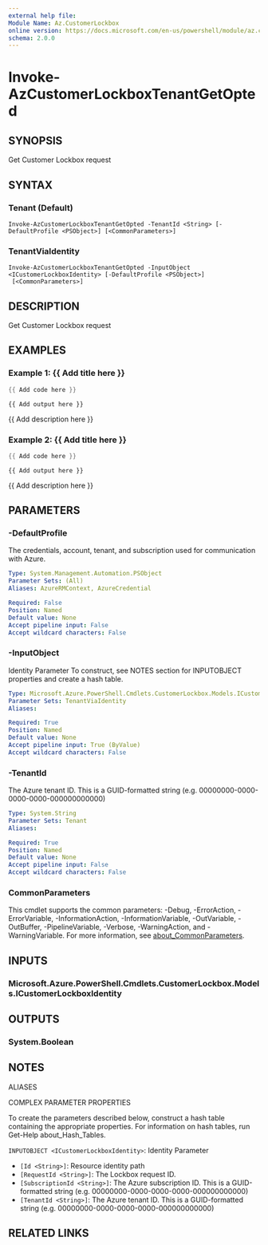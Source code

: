 ```yaml
---
external help file:
Module Name: Az.CustomerLockbox
online version: https://docs.microsoft.com/en-us/powershell/module/az.customerlockbox/invoke-azcustomerlockboxtenantgetopted
schema: 2.0.0
---
```


# Invoke-AzCustomerLockboxTenantGetOpted

## SYNOPSIS
Get Customer Lockbox request

## SYNTAX

### Tenant (Default)
```
Invoke-AzCustomerLockboxTenantGetOpted -TenantId <String> [-DefaultProfile <PSObject>] [<CommonParameters>]
```

### TenantViaIdentity
```
Invoke-AzCustomerLockboxTenantGetOpted -InputObject <ICustomerLockboxIdentity> [-DefaultProfile <PSObject>]
 [<CommonParameters>]
```

## DESCRIPTION
Get Customer Lockbox request

## EXAMPLES

### Example 1: {{ Add title here }}
```powershell
{{ Add code here }}
```

```output
{{ Add output here }}
```

{{ Add description here }}

### Example 2: {{ Add title here }}
```powershell
{{ Add code here }}
```

```output
{{ Add output here }}
```

{{ Add description here }}

## PARAMETERS

### -DefaultProfile
The credentials, account, tenant, and subscription used for communication with Azure.

```yaml
Type: System.Management.Automation.PSObject
Parameter Sets: (All)
Aliases: AzureRMContext, AzureCredential

Required: False
Position: Named
Default value: None
Accept pipeline input: False
Accept wildcard characters: False
```

### -InputObject
Identity Parameter
To construct, see NOTES section for INPUTOBJECT properties and create a hash table.

```yaml
Type: Microsoft.Azure.PowerShell.Cmdlets.CustomerLockbox.Models.ICustomerLockboxIdentity
Parameter Sets: TenantViaIdentity
Aliases:

Required: True
Position: Named
Default value: None
Accept pipeline input: True (ByValue)
Accept wildcard characters: False
```

### -TenantId
The Azure tenant ID.
This is a GUID-formatted string (e.g.
00000000-0000-0000-0000-000000000000)

```yaml
Type: System.String
Parameter Sets: Tenant
Aliases:

Required: True
Position: Named
Default value: None
Accept pipeline input: False
Accept wildcard characters: False
```

### CommonParameters
This cmdlet supports the common parameters: -Debug, -ErrorAction, -ErrorVariable, -InformationAction, -InformationVariable, -OutVariable, -OutBuffer, -PipelineVariable, -Verbose, -WarningAction, and -WarningVariable. For more information, see [about_CommonParameters](http://go.microsoft.com/fwlink/?LinkID=113216).

## INPUTS

### Microsoft.Azure.PowerShell.Cmdlets.CustomerLockbox.Models.ICustomerLockboxIdentity

## OUTPUTS

### System.Boolean

## NOTES

ALIASES

COMPLEX PARAMETER PROPERTIES

To create the parameters described below, construct a hash table containing the appropriate properties. For information on hash tables, run Get-Help about_Hash_Tables.


`INPUTOBJECT <ICustomerLockboxIdentity>`: Identity Parameter
  - `[Id <String>]`: Resource identity path
  - `[RequestId <String>]`: The Lockbox request ID.
  - `[SubscriptionId <String>]`: The Azure subscription ID. This is a GUID-formatted string (e.g. 00000000-0000-0000-0000-000000000000)
  - `[TenantId <String>]`: The Azure tenant ID. This is a GUID-formatted string (e.g. 00000000-0000-0000-0000-000000000000)

## RELATED LINKS

